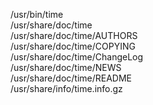 /usr/bin/time  
/usr/share/doc/time  
/usr/share/doc/time/AUTHORS  
/usr/share/doc/time/COPYING  
/usr/share/doc/time/ChangeLog  
/usr/share/doc/time/NEWS  
/usr/share/doc/time/README  
/usr/share/info/time.info.gz  
